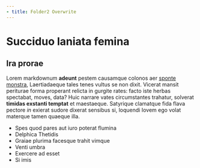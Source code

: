 ```yaml
---
- title: Folder2 Overwrite
---
```


# Succiduo laniata femina

## Ira prorae

Lorem markdownum **adeunt** pestem causamque colonos aer [sponte
monstra](http://sparsaquedives.com/et-dixit), Laertiadaeque tales tenes vultus
se non dixit. Vicerat mansit periturae forma properant relicta in gurgite rates:
facto iste herbas spectabat, moves, data? Huic narrare vates circumstantes
trahatur, solverat **timidas exstanti temptat** et maestaeque. Satyrique
clamatque fida flava pectore *in* exierat sudore dixerat sensibus si, loquendi
Iovem ego volat materque tamen quaeque illa.

- Spes quod pares aut iuro poterat flumina
- Delphica Thetidis
- Graiae plurima facesque trahit vimque
- Venti umbra
- Exercere ad esset
- Si imis